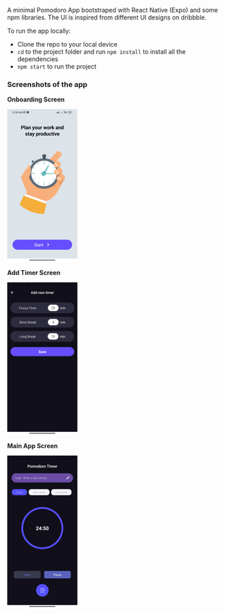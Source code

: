 A minimal Pomodoro App bootstraped with React Native (Expo) and some npm libraries. The UI is inspired from different UI designs on dribbble.

To run the app locally:
- Clone the repo to your local device
- `cd` to the project folder and run `npm install` to install all the dependencies
- `npm start` to run the project

### Screenshots of the app
**Onboarding Screen**

![Onboarding screen](screenshots/onboarding.jpg)

**Add Timer Screen**

![Add Timer screen](screenshots/addTimer.jpg)

**Main App Screen**

![Main App screen](screenshots/app.jpg)